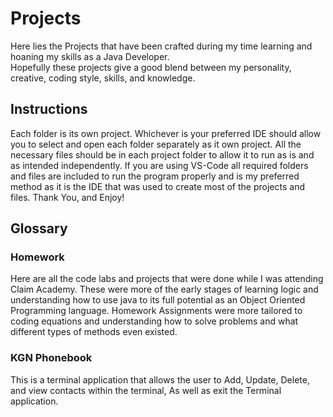 # Projects
Here lies the Projects that have been crafted during my time learning and hoaning my skills as a Java Developer.  
Hopefully these projects give a good blend between my personality, creative, coding style, skills, and knowledge.

## Instructions
Each folder is its own project.  Whichever is your preferred IDE should allow you to select and open each folder separately
as it own project.  All the necessary files should be in each project folder to allow it to run as is and as intended independently.
If you are using VS-Code all required folders and files are included to run the program properly and is my preferred method as it is 
the IDE that was used to create most of the projects and files.  Thank You, and Enjoy!

## Glossary

### Homework
Here are all the code labs and projects that were done while I was attending Claim Academy.  These were more of the early stages of learning logic
and understanding how to use java to its full potential as an Object Oriented Programming language.  Homework Assignments were more tailored to
coding equations and understanding how to solve problems and what different types of methods even existed.

### KGN Phonebook
This is a terminal application that allows the user to Add, Update, Delete, and view contacts within the terminal, As well as exit the Terminal application.
